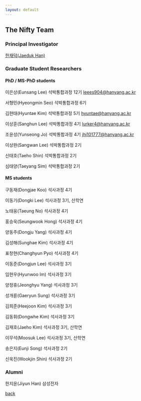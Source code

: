 ```yaml
---
layout: default
---
```


## The Nifty Team

### Principal Investigator
[한재덕(Jaeduk Han)](./people/1_jaedukhan.html)


### Graduate Student Researchers

#### PhD / MS-PhD students

이은상(Eunsang Lee) 석박통합과정 12기 leees904@hanyang.ac.kr

서형민(Hyeongmin Seo) 석박통합과정 6기

김현태(Hyuntae Kim) 석박통합과정 5기 hyuntae@hanyang.ac.kr

이상훈(Sanghun Lee) 석박통합과정 4기 lurker4@hanyang.ac.kr

조윤성(Yunseong Jo)  석박통합과정 4기 jhj101777@hanyang.ac.kr

이상완(Sangwan Lee) 석박통합과정 2기

신태호(Taeho Shin) 석박통합과정 2기

심태양(Taeyang Sim) 석박통합과정 2기

#### MS students

구동재(Dongjae Koo) 석사과정 4기

이동기(Dongki Lee) 석사과정 3기, 산학연

노태웅(Taeung No) 석사과정 4기

홍승욱(Seungwook Hong) 석사과정 4기

양동주(Dongju Yang) 석사과정 4기

김성해(Sunghae Kim) 석사과정 4기

표창현(Changhyun Pyo) 석사과정 4기

이동준(Dongjun Lee) 석사과정 3기

임현우(Hyunwoo Im) 석사과정 3기

양정휴(Jeonghyu Yang) 석사과정 3기

성개륜(Gaeryun Sung) 석사과정 3기

김희준(Heejoon Kim) 석사과정 3기

김동휘(Dongwhe Kim) 석사과정 3기

김재호(Jaeho Kim) 석사과정 3기, 산학연

이무석(Moosuk Lee) 석사과정 3기, 산학연

송은지(Eunji Song) 석사과정 2기

신욱진(Wookjin Shin) 석사과정 2기


### Alumni

한지윤(Jiyun Han) 삼성전자


[back](./)
